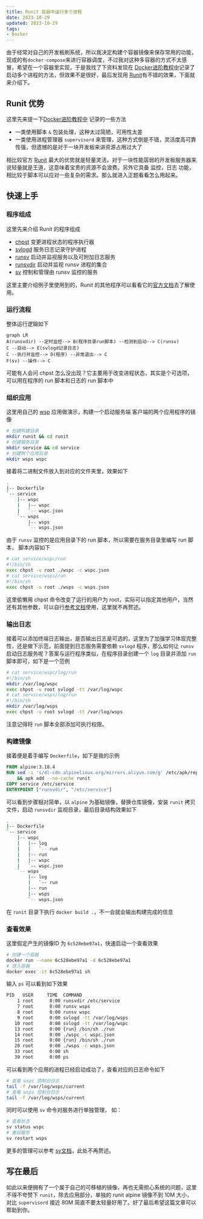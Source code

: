 ```yaml
---
title: Runit 容器中运行多个进程
date: 2023-10-29
updated: 2023-10-29
tags:
- Docker
---
```

由于经常对自己的开发板刷系统，所以我决定构建个容器镜像来保存常用的功能，现成的有`docker-compose`来进行容器调度，不过我对这种多容器的方式不太感冒，希望在一个容器里实现，于是我找了下资料发现在 [Docker进阶教程中](https://docs.docker.com/config/containers/multi-service_container/)记录了启动多个进程的方法，但效果不是很好，最后发现用 [Runit](http://smarden.org/runit/)有不错的效果，下面就来介绍下。
<!--more-->

## Runit 优势

这里先来提一下[Docker进阶教程中](https://docs.docker.com/config/containers/multi-service_container/) 记录的一些方法

- 一类使用脚本 `&` 包装处理，这种太过简陋，可用性太差
- 一类使用进程管理器 `supervisord` 来管理，这种方式倒是不错，灵活度高可靠性强，但遗憾的是对于一块开发板来讲资源占用过大了

相比较官方 [Runit](http://smarden.org/runit/) 最大的优势就是轻量灵活，对于一块性能孱弱的开发板服务器来说轻量就是王道，这意味着宝贵的资源不会浪费。另外它具备 监控，日志 功能，相比较于脚本可以应对一些复杂的需求。那么就进入正题看看怎么用起来。

## 快速上手

### 程序组成

这里先来介绍 Runit 的程序组成

- [chpst](http://smarden.org/runit/chpst.8.html) 变更进程状态的程序执行器
- [svlogd](http://smarden.org/runit/svlogd.8.html) 服务日志记录守护进程
- [runsv](http://smarden.org/runit/runsv.8.html) 启动并监视服务以及可附加日志服务
- [runsvdir](http://smarden.org/runit/runsvdir.8.html) 启动并监视 runsv 进程的集合
- [sv](http://smarden.org/runit/sv.8.html) 控制和管理由 runsv 监控的服务

这里主要介绍例子里使用到的，Runit 的其他程序可以看看它的[官方文档](http://smarden.org/runit/)去了解使用。

### 运行流程

整体运行逻辑如下

```mermaid
graph LR
A(runsvdir) --定时监控--> B(程序目录run脚本) --检测到启动--> C(runsv) 
C --启动--> E(svlogd记录日志)
C --执行并监控--> D(程序) --异常退出--> C
F(sv) --操作--> C
```

可能有人会问 chpst 怎么没出现？它主要用于改变进程状态，其实是个可选项，可以用在程序的 run 脚本和日志的 run 脚本中

### 组织应用

这里用自己的 [wsp](https://github.com/gowsp/wsp) 应用做演示，构建一个启动服务端 客户端的两个应用程序的镜像

```sh
# 创建构建目录
mkdir runit && cd runit
# 创建服务目录
mkdir service && cd service
# 创建两个应用目录
mkdir wsps wspc
```

接着将二进制文件放入到对应的文件夹里，效果如下

```sh
.
|-- Dockerfile
`-- service
    |-- wspc
    |   |-- wspc
    |   `-- wspc.json
    `-- wsps
        |-- wsps
        `-- wsps.json
```

由于 `runsv` 监控的是应用目录下的 run 脚本，所以需要在服务目录里编写 run 脚本， 脚本内容如下

```sh
# cat service/wspc/run 
#!/bin/sh
exec chpst -u root ./wspc -c wspc.json
# cat service/wsps/run 
#!/bin/sh
exec chpst -u root ./wsps -c wsps.json
```

这里偷懒用 chpst 命令改变了运行的用户为 root，实际可以指定其他用户，当然还有其他参数，可以自行[参考文档](http://smarden.org/runit/chpst.8.html)使用，这里就不再赘述。

### 输出日志

接着可以添加终端日志输出，是否输出日志是可选的，这里为了加强学习体现完整性，还是做下示范，前面提到日志服务需要依赖 `svlogd` 程序，那么如何让 `runsv` 启动日志服务呢？答案与运行程序类似，在程序目录创建一个 `log` 目录并添加 `run` 脚本即可，如下是一个范例

```sh
# cat service/wspc/log/run 
#!/bin/sh
mkdir /var/log/wspc
exec chpst -u root svlogd -tt /var/log/wspc
# cat service/wsps/log/run 
#!/bin/sh
mkdir /var/log/wsps
exec chpst -u root svlogd -tt /var/log/wsps
```
注意记得将 `run` 脚本全部添加可执行权限。

### 构建镜像

接着便是着手编写 `Dockerfile`，如下是我的示例

```Dockerfile
FROM alpine:3.18.4
RUN sed -i 's/dl-cdn.alpinelinux.org/mirrors.aliyun.com/g' /etc/apk/repositories \
    && apk add --no-cache runit
COPY service /etc/service
ENTRYPOINT ["runsvdir", "/etc/service"]
```

可以看到步骤相对简单，以 `alpine` 为基础镜像，替换仓库镜像，安装 `runit` 拷贝文件，启动 `runsvdir` 监视目录，最后目录结构效果如下

```sh
.
|-- Dockerfile
`-- service
    |-- wspc
    |   |-- log
    |   |   `-- run
    |   |-- run
    |   |-- wspc
    |   `-- wspc.json
    `-- wsps
        |-- log
        |   `-- run
        |-- run
        |-- wsps
        `-- wsps.json
```

在 `runit` 目录下执行 `docker build .`，不一会就会输出构建完成的信息

### 查看效果

这里假定产生的镜像ID 为 `6c528ebe97a1`，快速启动一个查看效果

```sh
# 创建一个容器
docker run --name 6c528ebe97a1 -d 6c528ebe97a1
# 进入容器
docker exec -it 6c528ebe97a1 sh
```

输入 `ps` 可以看到如下效果

```sh
PID   USER     TIME  COMMAND
    1 root      0:00 runsvdir /etc/service
    7 root      0:00 runsv wsps
    8 root      0:00 runsv wspc
    9 root      0:00 svlogd -tt /var/log/wsps
   10 root      0:00 svlogd -tt /var/log/wspc
   13 root      0:00 {run} /bin/sh ./run
   14 root      0:00 ./wspc -c wspc.json
   15 root      0:00 {run} /bin/sh ./run
   20 root      0:00 ./wsps -c wsps.json
   33 root      0:00 sh
   39 root      0:00 ps
```

可以看到两个应用的进程已经启动成功了，查看对应的日志命令如下

```sh
# 查看 wspc 控制台日志
tail -f /var/log/wspc/current
# 查看 wsps 控制台日志
tail -f /var/log/wsps/current
```

同时可以使用 `sv` 命令对服务进行单独管理， 如：

```sh
# 查看状态
sv status wspc
# 重启服务
sv restart wsps
```

更多的管理可以参考 [sv文档](http://smarden.org/runit/sv.8.html)，此处不再赘述。

## 写在最后

如此以来便拥有了一个属于自己的可移植的镜像，再也无需担心系统的问题，这里不得不夸赞下 `runit`，除去应用部分，单独的 runit alpine 镜像不到 10M 大小，对比 `supervisord` 接近 80M 简直不要太轻量好用了。好了最后希望这篇文章可以帮助到你。